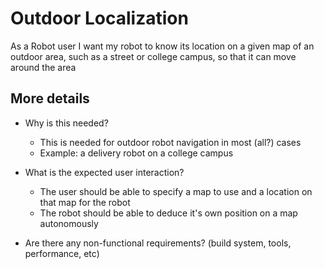 # Outdoor Localization
As a Robot user I want my robot to know its location on a given map of an outdoor area, such as a street or college campus, so that it can move around the area

## More details
- Why is this needed?
   - This is needed for outdoor robot navigation in most (all?) cases
   - Example: a delivery robot on a college campus

- What is the expected user interaction?
   - The user should be able to specify a map to use and a location on that map for the robot
   - The robot should be able to deduce it's own position on a map autonomously

- Are there any non-functional requirements? (build system, tools, performance, etc)
